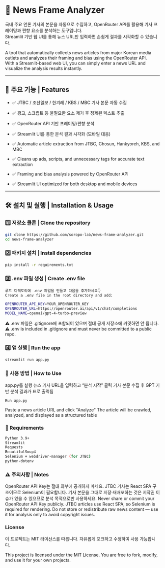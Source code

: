 # 🧠 News Frame Analyzer

국내 주요 언론 기사의 본문을 자동으로 수집하고, OpenRouter API를 활용해 기사 프레이밍과 편향 요소를 분석하는 도구입니다.  
Streamlit 기반 웹 UI를 통해 뉴스 URL만 입력하면 손쉽게 결과를 시각화할 수 있습니다.

A tool that automatically collects news articles from major Korean media outlets and analyzes their framing and bias using the OpenRouter API.  
With a Streamlit-based web UI, you can simply enter a news URL and visualize the analysis results instantly.

---

## 📌 주요 기능 | Features

- ✅ JTBC / 조선일보 / 한겨레 / KBS / MBC 기사 본문 자동 수집  
- ✅ 광고, 스크립트 등 불필요한 요소 제거 후 정제된 텍스트 추출  
- ✅ OpenRouter API 기반 프레이밍/편향 분석  
- ✅ Streamlit UI를 통한 분석 결과 시각화 (모바일 대응)

- ✅ Automatic article extraction from JTBC, Chosun, Hankyoreh, KBS, and MBC  
- ✅ Cleans up ads, scripts, and unnecessary tags for accurate text extraction  
- ✅ Framing and bias analysis powered by OpenRouter API  
- ✅ Streamlit UI optimized for both desktop and mobile devices

---

## 🛠 설치 및 실행 | Installation & Usage

### 1️⃣ 저장소 클론 | Clone the repository
```bash
git clone https://github.com/soropo-lab/news-frame-analyzer.git
cd news-frame-analyzer
```

### 2️⃣ 패키지 설치 | Install dependencies
```bash
pip install -r requirements.txt
```

### 3️⃣ .env 파일 생성 | Create .env file
```bash
루트 디렉토리에 .env 파일을 만들고 다음을 추가하세요👇
Create a .env file in the root directory and add:
```
```bash
OPENROUTER_API_KEY=YOUR_OPENROUTER_KEY
OPENROUTER_URL=https://openrouter.ai/api/v1/chat/completions
MODEL_NAME=openai/gpt-4-turbo-preview
```

⚠️ .env 파일은 .gitignore에 포함되어 있으며 절대 공개 저장소에 커밋하면 안 됩니다.
⚠️ .env is included in .gitignore and must never be committed to a public repo.

### 4️⃣ 앱 실행 | Run the app
```bash
streamlit run app.py
```

### 🧪 사용 방법 | How to Use
app.py를 실행
뉴스 기사 URL을 입력하고 “분석 시작” 클릭
기사 본문 수집 후 GPT 기반 분석 결과가 표로 출력됨
```bash
Run app.py
```

Paste a news article URL and click "Analyze"
The article will be crawled, analyzed, and displayed as a structured table

### 📝 Requirements
```bash
Python 3.9+
Streamlit
Requests
BeautifulSoup4
Selenium + webdriver-manager (for JTBC)
python-dotenv
```

### ⚠️ 주의사항 | Notes
OpenRouter API Key는 절대 외부에 공개하지 마세요.
JTBC 기사는 React SPA 구조이므로 Selenium이 필요합니다.
기사 본문을 그대로 저장·재배포하는 것은 저작권 이슈가 있을 수 있으므로 분석 목적으로만 사용하세요.
Never share or commit your OpenRouter API Key publicly.
JTBC articles use React SPA, so Selenium is required for rendering.
Do not store or redistribute raw news content — use it for analysis only to avoid copyright issues.

### License
이 프로젝트는 MIT 라이선스를 따릅니다.
자유롭게 포크하고 수정하여 사용 가능합니다.

This project is licensed under the MIT License.
You are free to fork, modify, and use it for your own projects.
